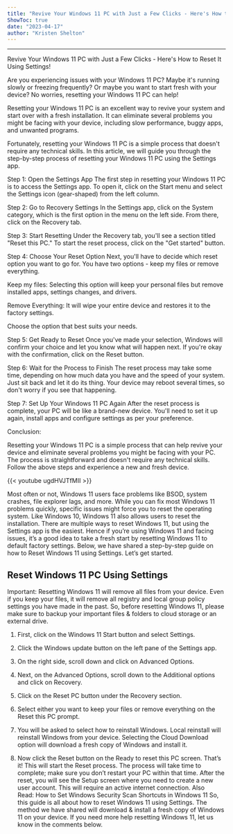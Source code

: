 ```yaml
---
title: "Revive Your Windows 11 PC with Just a Few Clicks - Here's How to Reset It Using Settings!"
ShowToc: true 
date: "2023-04-17"
author: "Kristen Shelton"
---
```

*****
Revive Your Windows 11 PC with Just a Few Clicks - Here's How to Reset It Using Settings!

Are you experiencing issues with your Windows 11 PC? Maybe it's running slowly or freezing frequently? Or maybe you want to start fresh with your device? No worries, resetting your Windows 11 PC can help!

Resetting your Windows 11 PC is an excellent way to revive your system and start over with a fresh installation. It can eliminate several problems you might be facing with your device, including slow performance, buggy apps, and unwanted programs.

Fortunately, resetting your Windows 11 PC is a simple process that doesn't require any technical skills. In this article, we will guide you through the step-by-step process of resetting your Windows 11 PC using the Settings app.

Step 1: Open the Settings App
The first step in resetting your Windows 11 PC is to access the Settings app. To open it, click on the Start menu and select the Settings icon (gear-shaped) from the left column.

Step 2: Go to Recovery Settings
In the Settings app, click on the System category, which is the first option in the menu on the left side. From there, click on the Recovery tab.

Step 3: Start Resetting
Under the Recovery tab, you'll see a section titled "Reset this PC." To start the reset process, click on the "Get started" button.

Step 4: Choose Your Reset Option
Next, you'll have to decide which reset option you want to go for. You have two options - keep my files or remove everything.

Keep my files: Selecting this option will keep your personal files but remove installed apps, settings changes, and drivers.

Remove Everything: It will wipe your entire device and restores it to the factory settings.

Choose the option that best suits your needs.

Step 5: Get Ready to Reset
Once you've made your selection, Windows will confirm your choice and let you know what will happen next. If you're okay with the confirmation, click on the Reset button.

Step 6: Wait for the Process to Finish
The reset process may take some time, depending on how much data you have and the speed of your system. Just sit back and let it do its thing. Your device may reboot several times, so don't worry if you see that happening.

Step 7: Set Up Your Windows 11 PC Again
After the reset process is complete, your PC will be like a brand-new device. You'll need to set it up again, install apps and configure settings as per your preference.

Conclusion:

Resetting your Windows 11 PC is a simple process that can help revive your device and eliminate several problems you might be facing with your PC. The process is straightforward and doesn't require any technical skills. Follow the above steps and experience a new and fresh device.

{{< youtube ugdHVJTfMII >}} 



Most often or not, Windows 11 users face problems like BSOD, system crashes, file explorer lags, and more. While you can fix most Windows 11 problems quickly, specific issues might force you to reset the operating system.
Like Windows 10, Windows 11 also allows users to reset the installation. There are multiple ways to reset Windows 11, but using the Settings app is the easiest.
Hence if you’re using Windows 11 and facing issues, it’s a good idea to take a fresh start by resetting Windows 11 to default factory settings. Below, we have shared a step-by-step guide on how to Reset Windows 11 using Settings. Let’s get started.

 
## Reset Windows 11 PC Using Settings


Important: Resetting Windows 11 will remove all files from your device. Even if you keep your files, it will remove all registry and local group policy settings you have made in the past. So, before resetting Windows 11, please make sure to backup your important files & folders to cloud storage or an external drive.
1. First, click on the Windows 11 Start button and select Settings.

2. Click the Windows update button on the left pane of the Settings app.

3. On the right side, scroll down and click on Advanced Options.

4. Next, on the Advanced Options, scroll down to the Additional options and click on Recovery.

5. Click on the Reset PC button under the Recovery section.

6. Select either you want to keep your files or remove everything on the Reset this PC prompt.

7. You will be asked to select how to reinstall Windows. Local reinstall will reinstall Windows from your device. Selecting the Cloud Download option will download a fresh copy of Windows and install it.

8. Now click the Reset button on the Ready to reset this PC screen.
That’s it! This will start the Reset process. The process will take time to complete; make sure you don’t restart your PC within that time.
After the reset, you will see the Setup screen where you need to create a new user account. This will require an active internet connection.
Also Read: How to Set Windows Security Scan Shortcuts in Windows 11
So, this guide is all about how to reset Windows 11 using Settings. The method we have shared will download & install a fresh copy of Windows 11 on your device. If you need more help resetting Windows 11, let us know in the comments below.





